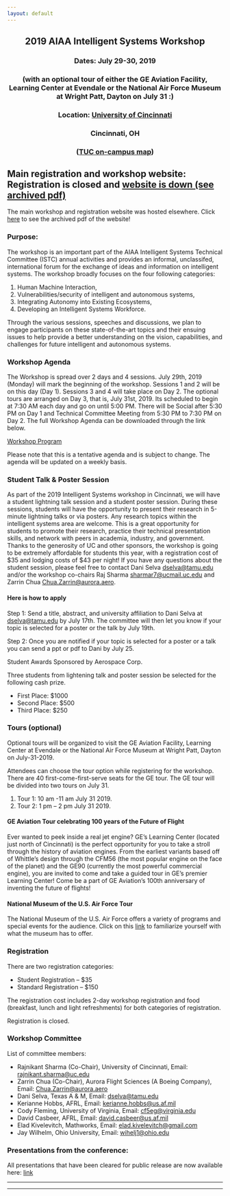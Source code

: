 ```yaml
---
layout: default
---
```


<h2 align="center">2019 AIAA Intelligent Systems Workshop</h2>
<h3 align="center">Dates: July 29-30, 2019</h3>
<h3 align="center">(with an optional tour of either the GE Aviation Facility, Learning Center at Evendale or the National Air Force Museum at Wright Patt, Dayton on July 31 :)</h3>
<h3 align="center">Location: <a href="https://www.uc.edu/">University of Cincinnati</a></h3>
<h3 align="center">Cincinnati, OH</h3>
<h3 align="center">(<a href="https://www.uc.edu/content/dam/uc/event-services/venues/docs/TUC%20campus%20map.pdf">TUC on-campus map</a>)</h3>

<h2>Main registration and workshop website: <!--a href="https://istcws2019.org/registration.html"-->Registration is closed</a> and <a href="https://drive.google.com/file/d/11BoMRdTk0kt-pFt1wODCMOcgLZ1hMouo/view?usp=sharing">website is down (see archived pdf)</a></h2>

The main workshop and registration website was hosted elsewhere. Click <a href="https://drive.google.com/file/d/11BoMRdTk0kt-pFt1wODCMOcgLZ1hMouo/view?usp=sharing">here</a> to see the archived pdf of the website!

### Purpose:

The workshop is an important part of the AIAA Intelligent Systems Technical Committee (ISTC) annual activities and provides an informal, unclassifed, international forum for the exchange of ideas and information on intelligent systems. The workshop broadly focuses on the four following categories:
1. Human Machine Interaction,
2. Vulnerabilities/security of intelligent and autonomous systems,
3. Integrating Autonomy into Existing Ecosystems,
4. Developing an Intelligent Systems Workforce.

Through the various sessions, speeches and discussions, we plan to engage participants on these state-of-the-art topics and their ensuing issues to help provide a better understanding on the vision, capabilities, and challenges for future intelligent and autonomous systems.

### Workshop Agenda

The Workshop is spread over 2 days and 4 sessions. July 29th, 2019 (Monday) will mark the beginning of the workshop. Sessions 1 and 2 will be on this day (Day 1). Sessions 3 and 4 will take place on Day 2. The optional tours are arranged on Day 3, that is, July 31st, 2019. Its scheduled to begin at 7:30 AM each day and go on until 5:00 PM. There will be Social after 5:30 PM on Day 1 and Technical Committee Meeting from 5:30 PM to 7:30 PM on Day 2. The full Workshop Agenda can be downloaded through the link below.

<a href="https://isws2019.files.wordpress.com/2019/07/workshop-program-4.pdf">Workshop Program</a>

Please note that this is a tentative agenda and is subject to change. The agenda will be updated on a weekly basis.

### Student Talk & Poster Session

As part of the 2019 Intelligent Systems workshop in Cincinnati, we will have a student lightning talk session and a student poster session. During these sessions, students will have the opportunity to present their research in 5-minute lightning talks or via posters. Any research topics within the intelligent systems area are welcome. This is a great opportunity for students to promote their research, practice their technical presentation skills, and network with peers in academia, industry, and government. Thanks to the generosity of UC and other sponsors, the workshop is going to be extremely affordable for students this year, with a registration cost of $35 and lodging costs of $43 per night! If you have any questions about the student session, please feel free to contact Dani Selva dselva@tamu.edu and/or the workshop co-chairs Raj Sharma sharmar7@ucmail.uc.edu and Zarrin Chua Chua.Zarrin@aurora.aero.

#### Here is how to apply

Step 1: Send a title, abstract, and university affiliation to Dani Selva at dselva@tamu.edu by July 17th. The committee will then let you know if your topic is selected for a poster or the talk by July 19th.

Step 2: Once you are notified if your topic is selected for a poster or a talk you can send a ppt or pdf to Dani by July 25.

Student Awards Sponsored by Aerospace Corp.

Three students from lightening talk and poster session be selected for the following cash prize.
* First Place: $1000
* Second Place: $500
* Third Place: $250

### Tours (optional)

Optional tours will be organized to visit the GE Aviation Facility, Learning Center at Evendale or the National Air Force Museum at Wright Patt, Dayton on July-31-2019.

Attendees can choose the tour option while registering for the workshop. There are 40 first-come-first-serve seats for the GE tour. The GE tour will be divided into two tours on July 31.
1. Tour 1: 10 am -11 am July 31 2019.
2. Tour 2: 1 pm – 2 pm July 31 2019.

#### GE Aviation Tour celebrating 100 years of the Future of Flight

Ever wanted to peek inside a real jet engine? GE’s Learning Center (located just north of Cincinnati) is the perfect opportunity for you to take a stroll through the history of aviation engines. From the earliest variants based off of Whittle’s design through the CFM56 (the most popular engine on the face of the planet) and the GE90 (currently the most powerful commercial engine), you are invited to come and take a guided tour in GE’s premier Learning Center! Come be a part of GE Aviation’s 100th anniversary of inventing the future of flights!

#### National Museum of the U.S. Air Force Tour
The National Museum of the U.S. Air Force offers a variety of programs and special events for the audience. Click on this <a href="https://www.nationalmuseum.af.mil/">link</a> to familiarize yourself with what the museum has to offer.

### Registration

There are two registration categories:
* Student Registration – $35
* Standard Registration – $150

The registration cost includes 2-day workshop registration and food (breakfast, lunch and light refreshments) for both categories of registration.

Registration is closed.

### Workshop Committee

List of committee members:

* Rajnikant Sharma (Co-Chair), University of Cincinnati, Email: rajnikant.sharma@uc.edu
* Zarrin Chua (Co-Chair), Aurora Flight Sciences (A Boeing Company), Email: Chua.Zarrin@aurora.aero
* Dani Selva, Texas A & M, Email: dselva@tamu.edu
* Kerianne Hobbs, AFRL, Email: kerianne.hobbs@us.af.mil
* Cody Fleming, University of Virginia, Email: cf5eg@virginia.edu
* David Casbeer, AFRL, Email: david.casbeer@us.af.mil
* Elad Kivelevitch, Mathworks, Email: elad.kivelevitch@gmail.com
* Jay Wilhelm, Ohio University, Email: wihelj1@ohio.edu

### Presentations from the conference:

All presentations that have been cleared for public release are now available here: <a href="https://drive.google.com/drive/folders/1GF4FyQDpmibCLaGZ69Hlsf9PeX5KykaY?usp=sharing">link</a>

* * *
* * *

<!-- --end-of-page-- -->
